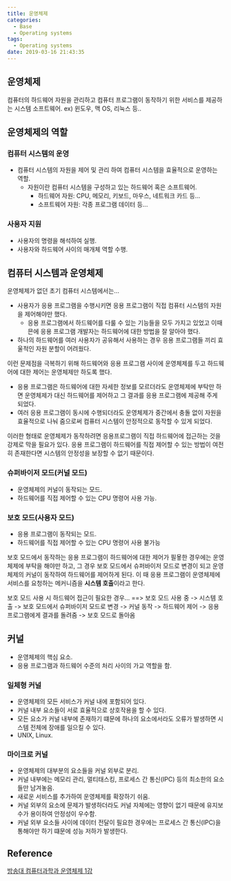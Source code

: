 ```yaml
---
title: 운영체제
categories:
  - Base
  - Operating systems
tags:
  - Operating systems
date: 2019-03-16 21:43:35
---
```



## 운영체제
컴퓨터의 하드웨어 자원을 관리하고 컴퓨터 프로그램이 동작하기 위한 서비스를 제공하는 시스템 소프트웨어.
ex) 윈도우, 맥 OS, 리눅스 등..

## 운영체제의 역할
### 컴퓨터 시스템의 운영
- 컴퓨터 시스템의 자원을 제어 및 관리 하여 컴퓨터 시스템을 효율적으로 운영하는 역할.
  - 자원이란 컴퓨터 시스템을 구성하고 있는 하드웨어 혹은 소프트웨어.
      - 하드웨어 자원: CPU, 메모리, 키보드, 마우스, 네트워크 카드 등...
      - 소프트웨어 자원: 각종 프로그램 데이터 등... 

### 사용자 지원
- 사용자의 명령을 해석하여 실행.
- 사용자와 하드웨어 사이의 매개체 역할 수행.

## 컴퓨터 시스템과 운영체제
운영체제가 없던 초기 컴퓨터 시스템에서는...
  -  사용자가 응용 프로그램을 수행시키면 응용 프로그램이 직접 컴퓨터 시스템의 자원을 제어해야만 했다.
      - 응용 프로그램에서 하드웨어를 다룰 수 있는 기능들을 모두 가지고 있었고 이때믄에 응용 프로그램 개발자는 하드웨어에 대한 방법을 잘 알아야 했다. 
  - 하나의 하드웨어를 여러 사용자가 공유해서 사용하는 경우 응용 프로그램들 끼리 효울적인 자원 분할이 어려웠다.

이런 문제점을 극복하기 위해 하드웨어와 응용 프로그램 사이에 운영체제를 두고 하드웨어에 대한 제어는 운영체제만 하도록 했다. 
  - 응용 프로그램은 하드웨어에 대한 자세한 정보를 모르더라도 운영체제에 부탁만 하면 운영체제가 대신 하드웨어를 제어하고 그 결과를 응용 프로그램에 제공해 주게 되었다.
  - 여러 응용 프로그램이 동시에 수행되더라도 운영체제가 중간에서 충돌 없이 자원을 효율적으로 나눠 줌으로써 컴퓨터 시스템이 안정적으로 동작할 수 있게 되었다. 

이러한 형태로 운영체제가 동작하려면 응용프로그램이 직접 하드웨어에 접근하는 것을 강제로 막을 필요가 있다. 응용 프로그램이 하드웨어를 직접 제어할 수 있는 방법이 여전히 존재한다면 시스템의 안정성을 보장할 수 없기 때문이다. 

### 슈퍼바이저 모드(커널 모드)
- 운영체제의 커널이 동작되는 모드.
- 하드웨어를 직접 제어할 수 있는 CPU 명령어 사용 가능.

### 보호 모드(사용자 모드)
- 응용 프로그램이 동작되는 모드.
- 하드웨어를 직접 제어할 수 있는 CPU 명령어 사용 불가능

보호 모드에서 동작하는 응용 프로그램이 하드웨어에 대한 제어가 필욯한 경우에는 운영체제에 부탁을 해야만 하고, 그 경우 보호 모드에서 슈퍼바이저 모드로 변경이 되고 운영체제의 커널이 동작하여 하드웨어를 제어하게 된다. 
이 때 응용 프로그램이 운영체제에 서비스를 요청하는 메커니즘을 **시스템 호출**이라고 한다.

보호 모드 사용 시 하드웨어 접근이 필요한 경우... 
==> 보호 모드 사용 중 -> 시스템 호출 -> 보호 모드에서 슈퍼바이저 모드로 변경 -> 커널 동작 -> 하드웨어 제어 -> 응용 프로그램에게 결과를 돌려줌 -> 보호 모드로 돌아옴

## 커널
- 운영체제의 핵심 요소.
- 응용 프로그램과 하드웨어 수준의 처리 사이의 가교 역할을 함.

### 일체형 커널
- 운영체제의 모든 서비스가 커널 내에 포함되어 있다.
- 커널 내부 요소들이 서로 효율적으로 상호작용을 할 수 있다.
- 모든 요소가 커널 내부에 존재하기 떄문에 하나의 요소에서라도 오류가 발생하면 시스템 전체에 장애를 일으킬 수 있다.
- UNIX, Linux.

### 마이크로 커널
- 운영체제의 대부분의 요소들을 커널 외부로 분리.
- 커널 내부에는 메모리 관리, 멀티태스킹, 프로세스 간 통신(IPC) 등의 최소한의 요소들만 남겨놓음.
- 새로운 서비스를 추가하여 운영체제를 확장하기 쉬움.
- 커널 외부의 요소에 문제가 발생하더라도 커널 자체에는 영향이 없기 때문에 유지보수가 용이하여 안정성이 우수함.
- 커널 외부 요소들 사이에 데이터 전달이 필요한 경우에는 프로세스 간 통신(IPC)을 통해야만 하기 떄문에 성능 저하가 발생한다.

## Reference 
[방송대 컴퓨터과학과 운영체제 1강](http://press.knou.ac.kr/goods/textBookView.do?condCmdtCode=9788920017322&condLscValue=001&condYr=&condSmst=)